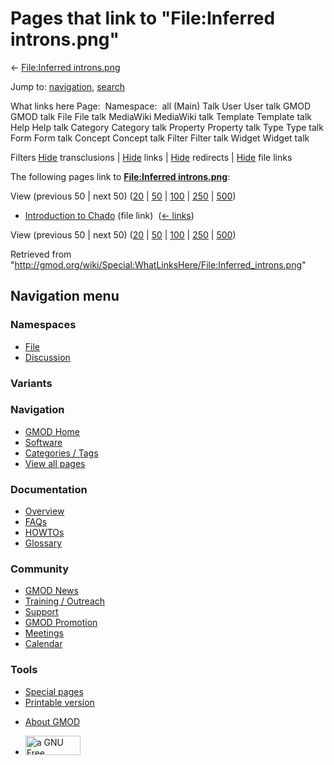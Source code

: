 <div id="mw-page-base" class="noprint">

</div>

<div id="mw-head-base" class="noprint">

</div>

<div id="content" class="mw-body" role="main">

<span id="top"></span>

<div id="mw-js-message" style="display:none;">

</div>



# <span dir="auto">Pages that link to "File:Inferred introns.png"</span>

<div id="bodyContent">

<div id="contentSub">

← [File:Inferred
introns.png](/wiki/File:Inferred_introns.png "File:Inferred introns.png")

</div>

<div id="jump-to-nav" class="mw-jump">

Jump to: [navigation](#mw-navigation), [search](#p-search)

</div>

<div id="mw-content-text">

What links here Page:  Namespace:  all (Main) Talk User User talk GMOD
GMOD talk File File talk MediaWiki MediaWiki talk Template Template talk
Help Help talk Category Category talk Property Property talk Type Type
talk Form Form talk Concept Concept talk Filter Filter talk Widget
Widget talk

Filters
[Hide](/mediawiki/index.php?title=Special:WhatLinksHere/File:Inferred_introns.png&hidetrans=1 "Special:WhatLinksHere/File:Inferred introns.png")
transclusions \|
[Hide](/mediawiki/index.php?title=Special:WhatLinksHere/File:Inferred_introns.png&hidelinks=1 "Special:WhatLinksHere/File:Inferred introns.png")
links \|
[Hide](/mediawiki/index.php?title=Special:WhatLinksHere/File:Inferred_introns.png&hideredirs=1 "Special:WhatLinksHere/File:Inferred introns.png")
redirects \|
[Hide](/mediawiki/index.php?title=Special:WhatLinksHere/File:Inferred_introns.png&hideimages=1 "Special:WhatLinksHere/File:Inferred introns.png")
file links

The following pages link to **[File:Inferred
introns.png](/wiki/File:Inferred_introns.png "File:Inferred introns.png")**:

View (previous 50 \| next 50)
([20](/mediawiki/index.php?title=Special:WhatLinksHere/File:Inferred_introns.png&limit=20 "Special:WhatLinksHere/File:Inferred introns.png")
\|
[50](/mediawiki/index.php?title=Special:WhatLinksHere/File:Inferred_introns.png&limit=50 "Special:WhatLinksHere/File:Inferred introns.png")
\|
[100](/mediawiki/index.php?title=Special:WhatLinksHere/File:Inferred_introns.png&limit=100 "Special:WhatLinksHere/File:Inferred introns.png")
\|
[250](/mediawiki/index.php?title=Special:WhatLinksHere/File:Inferred_introns.png&limit=250 "Special:WhatLinksHere/File:Inferred introns.png")
\|
[500](/mediawiki/index.php?title=Special:WhatLinksHere/File:Inferred_introns.png&limit=500 "Special:WhatLinksHere/File:Inferred introns.png"))

- [Introduction to
  Chado](/wiki/Introduction_to_Chado "Introduction to Chado") (file
  link) ‎ <span class="mw-whatlinkshere-tools">([←
  links](/mediawiki/index.php?title=Special:WhatLinksHere&target=Introduction+to+Chado "Special:WhatLinksHere"))</span>

View (previous 50 \| next 50)
([20](/mediawiki/index.php?title=Special:WhatLinksHere/File:Inferred_introns.png&limit=20 "Special:WhatLinksHere/File:Inferred introns.png")
\|
[50](/mediawiki/index.php?title=Special:WhatLinksHere/File:Inferred_introns.png&limit=50 "Special:WhatLinksHere/File:Inferred introns.png")
\|
[100](/mediawiki/index.php?title=Special:WhatLinksHere/File:Inferred_introns.png&limit=100 "Special:WhatLinksHere/File:Inferred introns.png")
\|
[250](/mediawiki/index.php?title=Special:WhatLinksHere/File:Inferred_introns.png&limit=250 "Special:WhatLinksHere/File:Inferred introns.png")
\|
[500](/mediawiki/index.php?title=Special:WhatLinksHere/File:Inferred_introns.png&limit=500 "Special:WhatLinksHere/File:Inferred introns.png"))

</div>

<div class="printfooter">

Retrieved from
"<http://gmod.org/wiki/Special:WhatLinksHere/File:Inferred_introns.png>"

</div>

<div id="catlinks" class="catlinks catlinks-allhidden">

</div>

<div class="visualClear">

</div>

</div>

</div>

<div id="mw-navigation">

## Navigation menu

<div id="mw-head">



<div id="left-navigation">

<div id="p-namespaces" class="vectorTabs" role="navigation"
aria-labelledby="p-namespaces-label">

### Namespaces

- <span id="ca-nstab-image"><a href="/wiki/File:Inferred_introns.png" accesskey="c"
  title="View the file page [c]">File</a></span>
- <span id="ca-talk"><a
  href="/mediawiki/index.php?title=File_talk:Inferred_introns.png&amp;action=edit&amp;redlink=1"
  accesskey="t"
  title="Discussion about the content page [t]">Discussion</a></span>

</div>

<div id="p-variants" class="vectorMenu emptyPortlet" role="navigation"
aria-labelledby="p-variants-label">

### 

### Variants[](#)

<div class="menu">

</div>

</div>

</div>

<div id="right-navigation">





</div>



</div>

</div>

</div>

<div id="mw-panel">

<div id="p-logo" role="banner">

<a href="/wiki/Main_Page"
style="background-image: url(http://gmod.org/images/GMOD-cogs.png);"
title="Visit the main page"></a>

</div>

<div id="p-Navigation" class="portal" role="navigation"
aria-labelledby="p-Navigation-label">

### Navigation

<div class="body">

- <span id="n-GMOD-Home">[GMOD Home](/wiki/Main_Page)</span>
- <span id="n-Software">[Software](/wiki/GMOD_Components)</span>
- <span id="n-Categories-.2F-Tags">[Categories /
  Tags](/wiki/Categories)</span>
- <span id="n-View-all-pages">[View all
  pages](/wiki/Special:AllPages)</span>

</div>

</div>

<div id="p-Documentation" class="portal" role="navigation"
aria-labelledby="p-Documentation-label">

### Documentation

<div class="body">

- <span id="n-Overview">[Overview](/wiki/Overview)</span>
- <span id="n-FAQs">[FAQs](/wiki/Category:FAQ)</span>
- <span id="n-HOWTOs">[HOWTOs](/wiki/Category:HOWTO)</span>
- <span id="n-Glossary">[Glossary](/wiki/Glossary)</span>

</div>

</div>

<div id="p-Community" class="portal" role="navigation"
aria-labelledby="p-Community-label">

### Community

<div class="body">

- <span id="n-GMOD-News">[GMOD News](/wiki/GMOD_News)</span>
- <span id="n-Training-.2F-Outreach">[Training /
  Outreach](/wiki/Training_and_Outreach)</span>
- <span id="n-Support">[Support](/wiki/Support)</span>
- <span id="n-GMOD-Promotion">[GMOD
  Promotion](/wiki/GMOD_Promotion)</span>
- <span id="n-Meetings">[Meetings](/wiki/Meetings)</span>
- <span id="n-Calendar">[Calendar](/wiki/Calendar)</span>

</div>

</div>

<div id="p-tb" class="portal" role="navigation"
aria-labelledby="p-tb-label">

### Tools

<div class="body">

- <span id="t-specialpages"><a href="/wiki/Special:SpecialPages" accesskey="q"
  title="A list of all special pages [q]">Special pages</a></span>
- <span id="t-print"><a
  href="/mediawiki/index.php?title=Special:WhatLinksHere/File:Inferred_introns.png&amp;printable=yes"
  rel="alternate" accesskey="p"
  title="Printable version of this page [p]">Printable version</a></span>

</div>

</div>

</div>

</div>

<div id="footer" role="contentinfo">

- <span id="footer-places-about">[About
  GMOD](/wiki/GMOD:About "GMOD:About")</span>

<!-- -->

- <span id="footer-copyrightico">[<img src="http://www.gnu.org/graphics/gfdl-logo-small.png" width="88"
  height="31" alt="a GNU Free Documentation License" />](http://www.gnu.org/licenses/fdl-1.3.html)</span>




</div>
